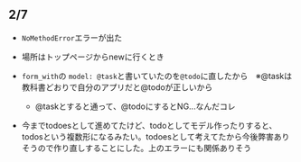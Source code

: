 ## 2/7
- `NoMethodError`エラーが出た
- 場所はトップページからnewに行くとき
- `form_with`の `model: @task`と書いていたのを`@todo`に直したから　※@taskは教科書どおりで自分のアプリだと@todoが正しいから
  - @taskとすると通って、@todoにするとNG...なんだコレ

- 今までtodoesとして進めてたけど、todoとしてモデル作ったりすると、todosという複数形になるみたい。todoesとして考えてたから今後弊害ありそうので作り直しすることにした。上のエラーにも関係ありそう
